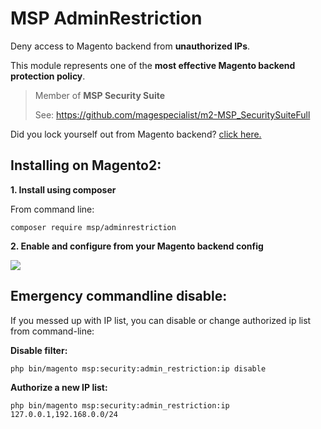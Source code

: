 # MSP AdminRestriction

Deny access to Magento backend from **unauthorized IPs**.

This module represents one of the **most effective Magento backend protection policy**.

> Member of **MSP Security Suite**
>
> See: https://github.com/magespecialist/m2-MSP_SecuritySuiteFull

Did you lock yourself out from Magento backend? <a href="https://github.com/magespecialist/m2-MSP_AdminRestriction/new/master?readme=1#emergency-commandline-disable">click here.</a>

## Installing on Magento2:

**1. Install using composer**

From command line: 

`composer require msp/adminrestriction`

**2. Enable and configure from your Magento backend config**

<img src="https://raw.githubusercontent.com/magespecialist/m2-MSP_AdminRestriction/master/screenshots/config.png" />

## Emergency commandline disable:

If you messed up with IP list, you can disable or change authorized ip list from command-line:

**Disable filter:**

`php bin/magento msp:security:admin_restriction:ip disable`

**Authorize a new IP list:**

`php bin/magento msp:security:admin_restriction:ip 127.0.0.1,192.168.0.0/24`
